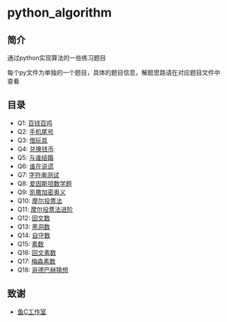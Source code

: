 # python_algorithm

## 简介
通过python实现算法的一些练习题目

每个py文件为单独的一个题目，具体的题目信息，解题思路请在对应题目文件中查看

## 目录
- Q1: [百钱百鸡](questions/q1.py)
- Q2: [手机尾号](questions/q2.py)
- Q3: [借玩具](questions/q3.py)
- Q4: [兑换钱币](questions/q4.py)
- Q5: [与谁结婚](questions/q5.py)
- Q6: [谁在说谎](questions/q6.py)
- Q7: [字符串测试](questions/q7.py)
- Q8: [爱因斯坦数学题](questions/q8.py)
- Q9: [凯撒加密奥义](questions/q9.py)
- Q10: [摩尔投票法](questions/q10.py)
- Q11: [摩尔投票法进阶](questions/q11.py)
- Q12: [回文数](questions/q12.py)
- Q13: [黑洞数](questions/q13.py)
- Q14: [自守数](questions/q14.py)
- Q15: [素数](questions/q15.py)
- Q16: [回文素数](questions/q16.py)
- Q17: [梅森素数](questions/q17.py)
- Q18: [哥德巴赫猜想](questions/q18.py)

## 致谢
- [鱼C工作室](https://fishc.com.cn/)
